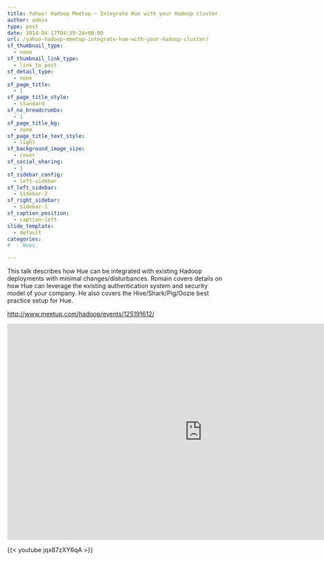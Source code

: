 ```yaml
---
title: Yahoo! Hadoop Meetup – Integrate Hue with your Hadoop cluster
author: admin
type: post
date: 2014-04-17T04:59:24+00:00
url: /yahoo-hadoop-meetup-integrate-hue-with-your-hadoop-cluster/
sf_thumbnail_type:
  - none
sf_thumbnail_link_type:
  - link_to_post
sf_detail_type:
  - none
sf_page_title:
  - 1
sf_page_title_style:
  - standard
sf_no_breadcrumbs:
  - 1
sf_page_title_bg:
  - none
sf_page_title_text_style:
  - light
sf_background_image_size:
  - cover
sf_social_sharing:
  - 1
sf_sidebar_config:
  - left-sidebar
sf_left_sidebar:
  - Sidebar-2
sf_right_sidebar:
  - Sidebar-1
sf_caption_position:
  - caption-left
slide_template:
  - default
categories:
#  - News

---
```

This talk describes how Hue can be integrated with existing Hadoop deployments with minimal changes/disturbances. Romain covers details on how Hue can leverage the existing authentication system and security model of your company. He also covers the Hive/Shark/Pig/Oozie best practice setup for Hue.

<http://www.meetup.com/hadoop/events/125191612/>

<iframe src="http://www.slideshare.net/slideshow/embed_code/33630498" width="900" height="500" frameborder="0" marginwidth="0" marginheight="0" scrolling="no"></iframe>

{{< youtube jqx87zXY6qA >}}
